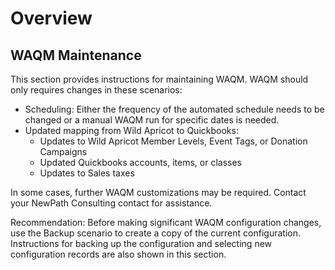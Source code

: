 # Overview

## WAQM Maintenance

This section provides instructions for maintaining WAQM. WAQM should only requires changes in these scenarios:

* Scheduling: Either the frequency of the automated schedule needs to be changed or a manual WAQM run for specific dates is needed.
* Updated mapping from Wild Apricot to Quickbooks:
  * Updates to Wild Apricot Member Levels, Event Tags, or Donation Campaigns
  * Updated Quickbooks accounts, items, or classes
  * Updates to Sales taxes

In some cases, further WAQM customizations may be required. Contact your NewPath Consulting contact for assistance.

Recommendation: Before making significant WAQM configuration changes, use the Backup scenario to create a copy of the current configuration. Instructions for backing up the configuration and selecting new configuration records are also shown in this section.

### 

## 

